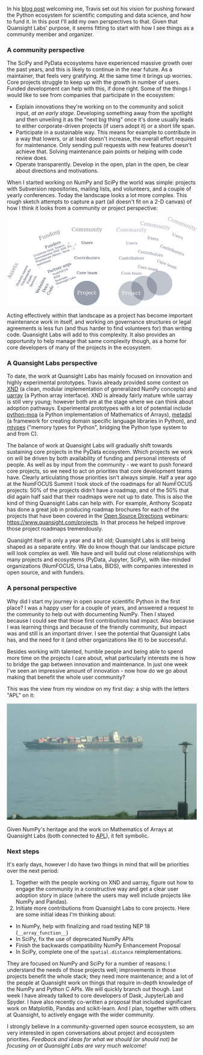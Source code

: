 <!--
.. title: Thoughts on joining Quansight Labs
.. slug: joining-labs
.. date: 2019-04-08
.. author: Ralf Gommers
.. tags: community, Labs
.. category: 
.. link: 
.. description: 
.. type: text
-->

In his [blog post](https://www.quansight.com/post/welcoming-ralf-gommers-as-director-of-quansight-labs) welcoming me, Travis set out his vision for pushing forward the Python ecosystem for scientific computing and data science, and how to fund it. In this post I'll add my own perspectives to that. Given that Quansight Labs' purpose, it seems fitting to start with how I see things as a community member and organizer.

### A community perspective

The SciPy and PyData ecosystems have experienced massive growth over the past years, and this is likely to continue in the near future. As a maintainer, that feels very gratifying. At the same time it brings up worries. Core projects struggle to keep up with the growth in number of users. Funded development can help with this, if done right. Some of the things I would like to see from companies that participate in the ecosystem:

- Explain innovations they're working on to the community and solicit input, *at an early stage*. Developing something away from the spotlight and then unveiling it as the "next big thing" once it's done usually leads to either corporate-driven projects (if users adopt it) or a short life span.
- Participate in a sustainable way. This means for example to contribute in a way that lowers, or at least doesn't increase, the overall effort required for maintenance. Only sending pull requests with new features doesn't achieve that. Solving maintenance pain points or helping with code review does.
- Operate transparently. Develop in the open, plan in the open, be clear about directions and motivations.

<!-- TEASER_END -->

When I started working on NumPy and SciPy the world was simple: projects with Subversion repositories, mailing lists, and volunteers, and a couple of yearly conferences. Today the landscape looks a lot more complex. This rough sketch attempts to capture a part (all doesn't fit on a 2-D canvas) of how I think it looks from a community or project perspective:

![Image of a word cloud emphasizing the interrelationship of Projects with Assets, Funding and Community](/images/community_landscape.png)

Acting effectively within that landscape as a project has become important maintenance work in itself, and working on governance structures or legal agreements is less fun (and thus harder to find volunteers for) than writing code. Quansight Labs will add to this complexity. It also provides an opportunity to help manage that same complexity though, as a home for core developers of many of the projects in the ecosystem. 

### A Quansight Labs perspective

To date, the work at Quansight Labs has mainly focused on innovation and highly experimental prototypes.
Travis already provided some context on [XND](https://xnd.io/) (a clean, modular implementation of generalized NumPy concepts) and [uarray](https://github.com/Quansight-Labs/uarray) (a Python array interface). XND is already fairly mature while uarray is still very young; however both are at the stage where we can think about adoption pathways. Experimental prototypes with a lot of potential include [python-moa](https://github.com/Quansight-Labs/python-moa) (a Python implementation of Mathematics of Arrays), [metadsl](https://github.com/Quansight-Labs/metadsl) (a framework for creating domain specific language libraries in Python), and [mtypes](https://github.com/Quansight-Labs/mtypes) ("memory types for Python", bridging the Python type system to and from C).

The balance of work at Quansight Labs will gradually shift towards sustaining core projects in the PyData ecosystem.
Which projects we work on will be driven by both availability of funding and personal interests of people. As well as by input from the community - we want to push forward core projects, so we need to act on priorities that core development teams have. Clearly articulating those priorities isn't always simple. Half a year ago at the NumFOCUS Summit I took stock of the roadmaps for all NumFOCUS projects: 50% of the projects didn't have a roadmap, and of the 50% that did again half said that their roadmaps were not up to date. This is also the kind of thing Quansight Labs can help with. For example, Anthony Scopatz has done a great job in producing roadmap brochures for each of the projects that have been covered in the [Open Source Directions](https://www.quansight.com/open-source-directions) webinars: https://www.quansight.com/projects. In that process he helped improve those project roadmaps tremendously.

Quansight itself is only a year and a bit old; Quansight Labs is still being shaped as a separate entity. We do know though that our landscape picture will look complex as well. We have and will build out close relationships with many projects and ecosystems (PyData, Jupyter, SciPy), with like-minded organizations (NumFOCUS, Ursa Labs, BIDS), with companies interested in open source, and with funders.

### A personal perspective

Why did I start my journey in open source scientific Python in the first place? I was a happy user for a couple of years, and answered a request to the community to help out with documenting NumPy. Then I stayed because I could see that those first contributions had impact. Also because I was learning things and because of the friendly community, but impact was and still is an important driver. I see the potential that Quansight Labs has, and the need for it (and other organizations like it) to be successful.

Besides working with talented, humble people and being able to spend more time on the projects I care about, what particularly interests me is how to bridge the gap between innovation and maintenance. In just one week I've seen an impressive amount of innovation - now how do we go about making that benefit the whole user community?

This was the view from my window on my first day: a ship with the letters "APL" on it:

![Image of a ship in the ocean, with APL written on it ](/images/out_of_the_window_APL_ship.jpg)

Given NumPy's heritage and the work on Mathematics of Arrays at Quansight Labs (both connected to [APL]), it felt symbolic.

[APL]: https://en.wikipedia.org/wiki/APL_(programming_language)

### Next steps

It's early days, however I do have two things in mind that will be priorities over the next period:

1. Together with the people working on XND and uarray, figure out how to engage the community in a constructive way and get a clear user adoption story in place (where the users may well include projects like NumPy and Pandas).
2. Initiate more contributions from Quansight Labs to core projects. Here are some initial ideas I'm thinking about:

- In NumPy, help with finalizing and road testing NEP 18 (`__array_function__`)
- In SciPy, fix the use of deprecated NumPy APIs
- Finish the backwards compatibility NumPy Enhancement Proposal
- In SciPy, complete one of the `spatial.distance` reimplementations.

They are focused on NumPy and SciPy for a number of reasons: I understand the needs of those projects well; improvements in those projects benefit the whole stack; they need more maintenance; and a lot of the people at Quansight work on things that require in-depth knowledge of the NumPy and Python C APIs. We will quickly branch out though. Last week I have already talked to core developers of Dask, JupyterLab and Spyder. I have also recently co-written a proposal that included significant work on Matplotlib, Pandas and scikit-learn. And I plan, together with others at Quansight, to actively engage with the wider community.


I strongly believe in a community-governed open source ecosystem, so am very interested in open conversations about project and ecosystem priorities.
*Feedback and ideas for what we should (or should not) be focusing on at Quansight Labs are very much welcome!*
